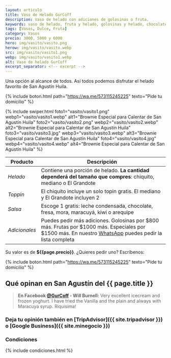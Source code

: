 ```yaml
---
layout: articulo
title: Vaso de Helado GurCoff
description: Vaso de helado con adiciones de golosinas o fruta.
keywords: vaso de helado, fruta y helado, golosinas y helado, chocolate y helado, helados, vaso con helado
tags: [Vasos, Dulce, Fruta]
category: Vasos
precio: 3000, 5000 y 6000
hero: img/vasito/vasito.png
herow: img/vasito/vasito.webp
src: img/vasito/vasito1.png
webp: img/vasito/vasito1.webp
alt: Vaso de helado GurCoff
excerpt_separator: <!-- excerpt -->
---
```

Una opción al alcance de todos. Así todos podemos disfrutar el helado favorito de San Agustín Huila.

<!-- excerpt -->

{% include boton.html path="https://wa.me/573115245225" texto="Pide tu domicilio" %}

<!-- Swiper -->
{% include swiper.html foto1="vasito/vasito1.png" webp1="vasito/vasito1.webp" alt1="Brownie Especial para Calentar de San Agustín Huila" foto2="vasito/vasito2.png" webp2="vasito/vasito2.webp" alt2="Brownie Especial para Calentar de San Agustín Huila" foto3="vasito/vasito3.jpg" webp3="vasito/vasito3.webp" alt3="Brownie Especial para Calentar de San Agustín Huila" foto4="vasito/vasito4.jpg" webp4="vasito/vasito4.webp" alt4="Brownie Especial para Calentar de San Agustín Huila" %}

| Producto | Descripción |
| ----------- | ------ |
| *Helado* | Contiene una porción de helado. **La cantidad dependerá del tamaño que compres**: chiquito, mediano o El Grandote |
| *Toppin* | El chiquito incluye un solo topin gratis. El mediano y El Grandote incluyen 2 |
| *Salsa* | Escoge 1 gratis: leche condensada, chocolate, fresa, mora, maracuyá, kiwi o arequipe |
| *Adicionales* | Puedes pedir más adiciones. Golosinas por $800 más. Frutas por $1000 más. Especiales por $1500 más. En nuestro [WhatsApp]({{site.whatsapp}}) puedes pedir la lista completa |

Su valor es de **${{page.precio}}**. ¿Quieres pedir uno? Escríbenos:

{% include boton.html path="https://wa.me/573115245225" texto="Pide tu domicilio" %}

## Qué opinan en San Agustín del {{ page.title }}

> **En Facebook [@GurCoff]({{site.facebook}}) - Will Burnell:** Very excellent icecream and frozen yoghurt. I have tried the Vanilla and the plain and always with Maracuya syrup. Riquisima!

### Deja tu opinión también en [TripAdvisor]({{ site.tripadvisor }}) o [Google Business]({{ site.minegocio }})

### Condiciones

{% include condiciones.html %}
